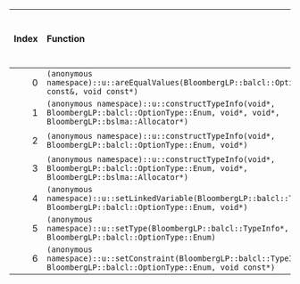 |   Index | Function                                                                                                                                 |   Difference in number of lines |   Function size difference in bytes | Disassembly                                                            |   Number of lines in `assume` build |   Number of bytes in `assume` build |   Number of lines in `none` build |   Number of bytes in `none` build |
|--------:|:-----------------------------------------------------------------------------------------------------------------------------------------|--------------------------------:|------------------------------------:|:-----------------------------------------------------------------------|------------------------------------:|------------------------------------:|----------------------------------:|----------------------------------:|
|       0 | `(anonymous namespace)::u::areEqualValues(BloombergLP::balcl::OptionValue const&, void const*)`                                          |                              -3 |                                 -16 | [Assumed](0.assume.s.txt), [Ignored](0.none.s.txt), [Diff](0.diff.txt) |                                 944 |                             4271920 |                               960 |                           4271952 |
|       1 | `(anonymous namespace)::u::constructTypeInfo(void*, BloombergLP::balcl::OptionType::Enum, void*, void*, BloombergLP::bslma::Allocator*)` |                              -4 |                                 -16 | [Assumed](1.assume.s.txt), [Ignored](1.none.s.txt), [Diff](1.diff.txt) |                                 352 |                             4273264 |                               368 |                           4273376 |
|       2 | `(anonymous namespace)::u::constructTypeInfo(void*, BloombergLP::balcl::OptionType::Enum, void*)`                                        |                              -5 |                                 -16 | [Assumed](2.assume.s.txt), [Ignored](2.none.s.txt), [Diff](2.diff.txt) |                                 304 |                             4271376 |                               320 |                           4271392 |
|       3 | `(anonymous namespace)::u::constructTypeInfo(void*, BloombergLP::balcl::OptionType::Enum, void*, BloombergLP::bslma::Allocator*)`        |                              -5 |                                 -16 | [Assumed](3.assume.s.txt), [Ignored](3.none.s.txt), [Diff](3.diff.txt) |                                 320 |                             4272944 |                               336 |                           4273040 |
|       4 | `(anonymous namespace)::u::setLinkedVariable(BloombergLP::balcl::TypeInfo*, BloombergLP::balcl::OptionType::Enum, void*)`                |                              -6 |                                 -16 | [Assumed](4.assume.s.txt), [Ignored](4.none.s.txt), [Diff](4.diff.txt) |                                 320 |                             4276960 |                               336 |                           4277104 |
|       5 | `(anonymous namespace)::u::setType(BloombergLP::balcl::TypeInfo*, BloombergLP::balcl::OptionType::Enum)`                                 |                              -7 |                                 -16 | [Assumed](5.assume.s.txt), [Ignored](5.none.s.txt), [Diff](5.diff.txt) |                                 416 |                             4276544 |                               432 |                           4276672 |
|       6 | `(anonymous namespace)::u::setConstraint(BloombergLP::balcl::TypeInfo*, BloombergLP::balcl::OptionType::Enum, void const*)`              |                             -11 |                                 -48 | [Assumed](6.assume.s.txt), [Ignored](6.none.s.txt), [Diff](6.diff.txt) |                                  80 |                             4272864 |                               128 |                           4272912 |